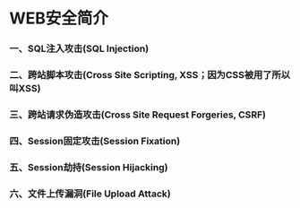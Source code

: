 # WEB安全简介
### 一、SQL注入攻击(SQL Injection)
### 二、跨站脚本攻击(Cross Site Scripting, XSS；因为CSS被用了所以叫XSS)
### 三、跨站请求伪造攻击(Cross Site Request Forgeries, CSRF)
### 四、Session固定攻击(Session Fixation)
### 五、Session劫持(Session Hijacking)
### 六、文件上传漏洞(File Upload Attack)